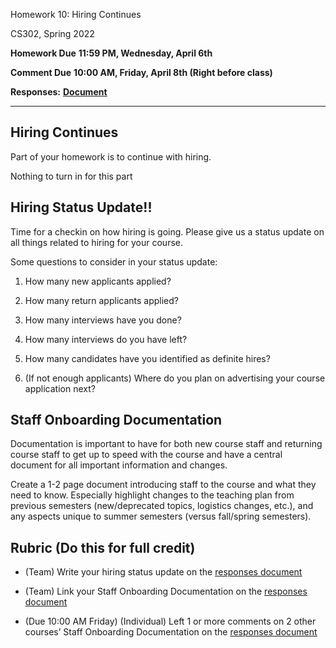 Homework 10: Hiring Continues

CS302, Spring 2022

**Homework Due** **11:59 PM, Wednesday, April 6th**

**Comment Due** **10:00 AM, Friday, April 8th (Right before class)**

**Responses:** [**<u>Document</u>**](https://docs.google.com/document/d/1oz-LoVCZ6wnIVkhbbLwrsKB93qAkCZj5vXa8hnyG0KY/edit#heading=h.29q7tivs0jmk)

---

## Hiring Continues

Part of your homework is to continue with hiring.

Nothing to turn in for this part

## Hiring Status Update!!

Time for a checkin on how hiring is going. Please give us a status update on all things related to hiring for your course.

Some questions to consider in your status update:

1.  How many new applicants applied?

2.  How many return applicants applied?

3.  How many interviews have you done?

4.  How many interviews do you have left?

5.  How many candidates have you identified as definite hires?

6.  (If not enough applicants) Where do you plan on advertising your course application next?

## Staff Onboarding Documentation

Documentation is important to have for both new course staff and returning course staff to get up to speed with the course and have a central document for all important information and changes.

Create a 1-2 page document introducing staff to the course and what they need to know. Especially highlight changes to the teaching plan from previous semesters (new/deprecated topics, logistics changes, etc.), and any aspects unique to summer semesters (versus fall/spring semesters).

## Rubric (Do this for full credit)

- (Team) Write your hiring status update on the [<u>responses document</u>](https://docs.google.com/document/d/1oz-LoVCZ6wnIVkhbbLwrsKB93qAkCZj5vXa8hnyG0KY/edit#heading=h.29q7tivs0jmk)

- (Team) Link your Staff Onboarding Documentation on the [<u>responses document</u>](https://docs.google.com/document/d/1oz-LoVCZ6wnIVkhbbLwrsKB93qAkCZj5vXa8hnyG0KY/edit#heading=h.29q7tivs0jmk)

- (Due 10:00 AM Friday) (Individual) Left 1 or more comments on 2 other courses’ Staff Onboarding Documentation on the [<u>responses document</u>](https://docs.google.com/document/d/1oz-LoVCZ6wnIVkhbbLwrsKB93qAkCZj5vXa8hnyG0KY/edit#heading=h.29q7tivs0jmk)

